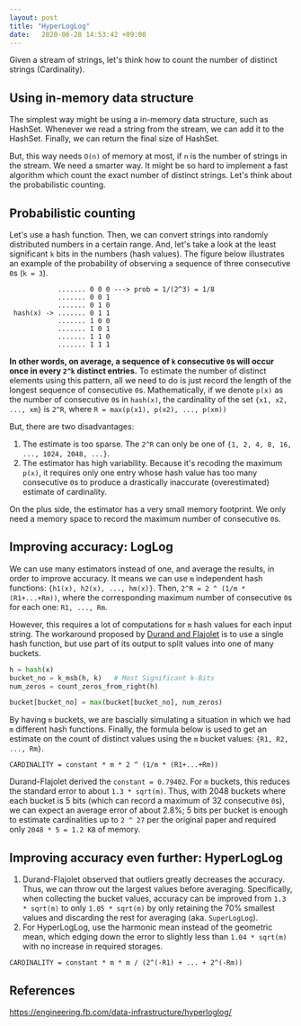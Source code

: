 ```yaml
---
layout: post
title: "HyperLogLog"
date:   2020-06-28 14:53:42 +09:00
---
```


Given a stream of strings, let's think how to count the number of distinct strings (Cardinality).


## Using in-memory data structure

The simplest way might be using a in-memory data structure, such as HashSet. Whenever we read a string from the stream, we can add it to the HashSet. Finally, we can return the final size of HashSet.

But, this way needs `O(n)` of memory at most, if `n` is the number of strings in the stream. We need a smarter way. It might be so hard to implement a fast algorithm which count the exact number of distinct strings. Let's think about the probabilistic counting.


## Probabilistic counting

Let's use a hash function. Then, we can convert strings into randomly distributed numbers in a certain range. And, let's take a look at the least significant `k` bits in the numbers (hash values). The figure below illustrates an example of the probability of observing a sequence of three consecutive `0`s (`k = 3`).
```
            ....... 0 0 0 ---> prob = 1/(2^3) = 1/8
            ....... 0 0 1
            ....... 0 1 0
 hash(x) -> ....... 0 1 1
            ....... 1 0 0
            ....... 1 0 1
            ....... 1 1 0
            ....... 1 1 1
```

**In other words, on average, a sequence of `k` consecutive `0`s will occur once in every `2^k` distinct entries.** To estimate the number of distinct elements using this pattern, all we need to do is just record the length of the longest sequence of consecutive `0`s. Mathematically, if we denote `p(x)` as the number of consecutive `0`s in `hash(x)`, the cardinality of the set `{x1, x2, ..., xm}` is `2^R`, where `R = max(p(x1), p(x2), ..., p(xm))`

But, there are two disadvantages:
1. The estimate is too sparse. The `2^R` can only be one of `{1, 2, 4, 8, 16, ..., 1024, 2048, ...}`.
2. The estimator has high variability. Because it's recoding the maximum `p(x)`, it requires only one entry whose hash value has too many consecutive `0`s to produce a drastically inaccurate (overestimated) estimate of cardinality.

On the plus side, the estimator has a very small memory footprint. We only need a memory space to record the maximum number of consecutive `0`s. 


## Improving accuracy: LogLog

We can use many estimators instead of one, and average the results, in order to improve accuracy. It means we can use `m` independent hash functions: `{h1(x), h2(x), ..., hm(x)}`. Then, `2^R = 2 ^ (1/m * (R1+...+Rm))`, where the corresponding maximum number of consecutive `0`s for each one: `R1, ..., Rm`.

However, this requires a lot of computations for `m` hash values for each input string. The workaround proposed by [Durand and Flajolet](http://www.ic.unicamp.br/~celio/peer2peer/math/bitmap-algorithms/durand03loglog.pdf) is to use a single hash function, but use part of its output to split values into one of many buckets.

```python
h = hash(x)
bucket_no = k_msb(h, k)   # Most Significant k-Bits
num_zeros = count_zeros_from_right(h)

bucket[bucket_no] = max(bucket[bucket_no], num_zeros)
```

By having `m` buckets, we are bascially simulating a situation in which we had `m` different hash functions. Finally, the formula below is used to get an estimate on the count of distinct values using the `m` bucket values: `{R1, R2, ..., Rm}`.
```
CARDINALITY = constant * m * 2 ^ (1/m * (R1+...+Rm))
```
Durand-Flajolet derived the `constant = 0.79402`. For `m` buckets, this reduces the standard error to about `1.3 * sqrt(m)`. Thus, with 2048 buckets where each bucket is 5 bits (which can record a maximum of 32 consecutive `0`s), we can expect an average error of about 2.8%; 5 bits per bucket is enough to estimate cardinalities up to `2 ^ 27` per the original paper and required only `2048 * 5 = 1.2 KB` of memory.


## Improving accuracy even further: HyperLogLog

1. Durand-Flajolet observed that outliers greatly decreases the accuracy. Thus, we can throw out the largest values before averaging. Specifically, when collecting the bucket values, accuracy can be improved from `1.3 * sqrt(m)` to only `1.05 * sqrt(m)` by only retaining the 70% smallest values and discarding the rest for averaging (aka. `SuperLogLog`).
2. For HyperLogLog, use the harmonic mean instead of the geometric mean, which edging down the error to slightly less than `1.04 * sqrt(m)` with no increase in required storages.

```
CARDINALITY = constant * m * m / (2^(-R1) + ... + 2^(-Rm))
```

## References

https://engineering.fb.com/data-infrastructure/hyperloglog/
